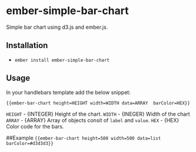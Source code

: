 # ember-simple-bar-chart

Simple bar chart using d3.js and ember.js.

## Installation

* `ember install ember-simple-bar-chart`

## Usage
In your handlebars template add the below snippet:

`{{ember-bar-chart height=HEIGHT width=WIDTH data=ARRAY  barColor=HEX}}`

`HEIGHT` - {INTEGER} Height of the chart.
`WIDTH` -  {INEGER} Width of the chart
`ARRAY` - {ARRAY} Array of objects consit of `label` and `value`.
`HEX` - {HEX} Color code for the bars.

##Example
`{{ember-bar-chart height=500 width=500 data=list  barColor=#d3d3d3}}`
